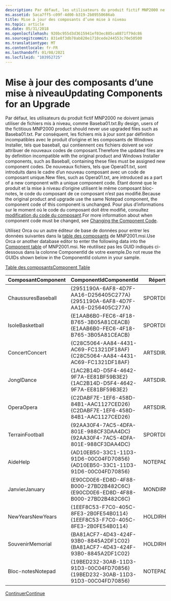 ```yaml
---
description: Par défaut, les utilisateurs du produit fictif MNP2000 ne doivent jamais utiliser de fichiers mis à niveau, comme Baseba01.txt.
ms.assetid: 5aca7ff5-c09f-4d00-b319-2b89550686ab
title: Mise à jour des composants d’une mise à niveau
ms.topic: article
ms.date: 05/31/2018
ms.openlocfilehash: 920bc955d3d3615941ef03ec885ca8871f79dc86
ms.sourcegitcommit: 831e8f3db78ab820e1710cede244553c70e50500
ms.translationtype: MT
ms.contentlocale: fr-FR
ms.lasthandoff: 01/08/2021
ms.locfileid: "103952725"
---
```

# <a name="updating-components-for-an-upgrade"></a><span data-ttu-id="05ab5-103">Mise à jour des composants d’une mise à niveau</span><span class="sxs-lookup"><span data-stu-id="05ab5-103">Updating Components for an Upgrade</span></span>

<span data-ttu-id="05ab5-104">Par défaut, les utilisateurs du produit fictif MNP2000 ne doivent jamais utiliser de fichiers mis à niveau, comme Baseba01.txt.</span><span class="sxs-lookup"><span data-stu-id="05ab5-104">By design, users of the fictitious MNP2000 product should never use upgraded files such as Baseba01.txt.</span></span> <span data-ttu-id="05ab5-105">Par conséquent, les fichiers mis à jour sont par définition incompatibles avec le produit d’origine et les composants de Windows Installer, tels que baseball, qui contiennent ces fichiers doivent se voir attribuer de nouveaux codes de composant.</span><span class="sxs-lookup"><span data-stu-id="05ab5-105">Therefore the updated files are by definition incompatible with the original product and Windows Installer components, such as Baseball, containing these files must be assigned new component codes.</span></span> <span data-ttu-id="05ab5-106">De nouveaux fichiers, tels que Opera01.txt, sont introduits dans le cadre d’un nouveau composant avec un code de composant unique.</span><span class="sxs-lookup"><span data-stu-id="05ab5-106">New files, such as Opera01.txt, are introduced as a part of a new component with a unique component code.</span></span> <span data-ttu-id="05ab5-107">Étant donné que le produit et la mise à niveau d’origine utilisent le même composant bloc-notes, le code du composant de ce composant n’est pas modifié.</span><span class="sxs-lookup"><span data-stu-id="05ab5-107">Because the original product and upgrade use the same Notepad component, the component code of this component is unchanged.</span></span> <span data-ttu-id="05ab5-108">Pour plus d’informations sur le moment où le code du composant doit être modifié, consultez [modification du code du composant](changing-the-component-code.md).</span><span class="sxs-lookup"><span data-stu-id="05ab5-108">For more information about when component code must be changed, see [Changing the Component Code](changing-the-component-code.md).</span></span>

<span data-ttu-id="05ab5-109">Utilisez Orca ou un autre éditeur de base de données pour entrer les données suivantes dans la [table des composants](component-table.md) de MNP2001.msi.</span><span class="sxs-lookup"><span data-stu-id="05ab5-109">Use Orca or another database editor to enter the following data into the [Component table](component-table.md) of MNP2001.msi.</span></span> <span data-ttu-id="05ab5-110">Ne réutilisez pas les GUID indiqués ci-dessous dans la colonne ComponentId de votre exemple.</span><span class="sxs-lookup"><span data-stu-id="05ab5-110">Do not reuse the GUIDs shown below in the ComponentId column in your sample.</span></span>

[<span data-ttu-id="05ab5-111">Table des composants</span><span class="sxs-lookup"><span data-stu-id="05ab5-111">Component Table</span></span>](component-table.md)



| <span data-ttu-id="05ab5-112">Composant</span><span class="sxs-lookup"><span data-stu-id="05ab5-112">Component</span></span>  | <span data-ttu-id="05ab5-113">ComponentId</span><span class="sxs-lookup"><span data-stu-id="05ab5-113">ComponentId</span></span>                            | <span data-ttu-id="05ab5-114">Répertoire\_</span><span class="sxs-lookup"><span data-stu-id="05ab5-114">Directory\_</span></span> | <span data-ttu-id="05ab5-115">Attributs</span><span class="sxs-lookup"><span data-stu-id="05ab5-115">Attributes</span></span> | <span data-ttu-id="05ab5-116">Condition</span><span class="sxs-lookup"><span data-stu-id="05ab5-116">Condition</span></span> | <span data-ttu-id="05ab5-117">KeyPath</span><span class="sxs-lookup"><span data-stu-id="05ab5-117">Keypath</span></span>      |
|------------|----------------------------------------|-------------|------------|-----------|--------------|
| <span data-ttu-id="05ab5-118">Chaussures</span><span class="sxs-lookup"><span data-stu-id="05ab5-118">Baseball</span></span>   | <span data-ttu-id="05ab5-119">{2951190A-6AF8-4D7F-AA16-D256405C277A}</span><span class="sxs-lookup"><span data-stu-id="05ab5-119">{2951190A-6AF8-4D7F-AA16-D256405C277A}</span></span> | <span data-ttu-id="05ab5-120">SPORTDIR</span><span class="sxs-lookup"><span data-stu-id="05ab5-120">SPORTDIR</span></span>    | <span data-ttu-id="05ab5-121">2</span><span class="sxs-lookup"><span data-stu-id="05ab5-121">2</span></span>          |           | <span data-ttu-id="05ab5-122">Baseba01.txt</span><span class="sxs-lookup"><span data-stu-id="05ab5-122">Baseba01.txt</span></span> |
| <span data-ttu-id="05ab5-123">Isole</span><span class="sxs-lookup"><span data-stu-id="05ab5-123">Basketball</span></span> | <span data-ttu-id="05ab5-124">{E1AAB6B0-FEC6-4F18-B765-3B05A81CEACB}</span><span class="sxs-lookup"><span data-stu-id="05ab5-124">{E1AAB6B0-FEC6-4F18-B765-3B05A81CEACB}</span></span> | <span data-ttu-id="05ab5-125">SPORTDIR</span><span class="sxs-lookup"><span data-stu-id="05ab5-125">SPORTDIR</span></span>    | <span data-ttu-id="05ab5-126">2</span><span class="sxs-lookup"><span data-stu-id="05ab5-126">2</span></span>          |           | <span data-ttu-id="05ab5-127">Basket01.txt</span><span class="sxs-lookup"><span data-stu-id="05ab5-127">Basket01.txt</span></span> |
| <span data-ttu-id="05ab5-128">Concert</span><span class="sxs-lookup"><span data-stu-id="05ab5-128">Concert</span></span>    | <span data-ttu-id="05ab5-129">{C28C5064-AA84-4431-AC69-FC1321DF18AF}</span><span class="sxs-lookup"><span data-stu-id="05ab5-129">{C28C5064-AA84-4431-AC69-FC1321DF18AF}</span></span> | <span data-ttu-id="05ab5-130">ARTSDIR</span><span class="sxs-lookup"><span data-stu-id="05ab5-130">ARTSDIR</span></span>     | <span data-ttu-id="05ab5-131">2</span><span class="sxs-lookup"><span data-stu-id="05ab5-131">2</span></span>          |           | <span data-ttu-id="05ab5-132">Concer01.txt</span><span class="sxs-lookup"><span data-stu-id="05ab5-132">Concer01.txt</span></span> |
| <span data-ttu-id="05ab5-133">Jongl</span><span class="sxs-lookup"><span data-stu-id="05ab5-133">Dance</span></span>      | <span data-ttu-id="05ab5-134">{1AC2B14D-D5F4-4642-9F7A-EE81BF59B3E2}</span><span class="sxs-lookup"><span data-stu-id="05ab5-134">{1AC2B14D-D5F4-4642-9F7A-EE81BF59B3E2}</span></span> | <span data-ttu-id="05ab5-135">ARTSDIR</span><span class="sxs-lookup"><span data-stu-id="05ab5-135">ARTSDIR</span></span>     | <span data-ttu-id="05ab5-136">2</span><span class="sxs-lookup"><span data-stu-id="05ab5-136">2</span></span>          |           | <span data-ttu-id="05ab5-137">Dance01.txt</span><span class="sxs-lookup"><span data-stu-id="05ab5-137">Dance01.txt</span></span>  |
| <span data-ttu-id="05ab5-138">Opera</span><span class="sxs-lookup"><span data-stu-id="05ab5-138">Opera</span></span>      | <span data-ttu-id="05ab5-139">{C2DABF7E-1EF6-458D-84B1-AAC1127CED26}</span><span class="sxs-lookup"><span data-stu-id="05ab5-139">{C2DABF7E-1EF6-458D-84B1-AAC1127CED26}</span></span> | <span data-ttu-id="05ab5-140">ARTSDIR</span><span class="sxs-lookup"><span data-stu-id="05ab5-140">ARTSDIR</span></span>     | <span data-ttu-id="05ab5-141">2</span><span class="sxs-lookup"><span data-stu-id="05ab5-141">2</span></span>          |           | <span data-ttu-id="05ab5-142">Opera01.txt</span><span class="sxs-lookup"><span data-stu-id="05ab5-142">Opera01.txt</span></span>  |
| <span data-ttu-id="05ab5-143">Terrain</span><span class="sxs-lookup"><span data-stu-id="05ab5-143">Football</span></span>   | <span data-ttu-id="05ab5-144">{92AA30F4-7AC5-4DFA-801E-988CF3DAA4DC}</span><span class="sxs-lookup"><span data-stu-id="05ab5-144">{92AA30F4-7AC5-4DFA-801E-988CF3DAA4DC}</span></span> | <span data-ttu-id="05ab5-145">SPORTDIR</span><span class="sxs-lookup"><span data-stu-id="05ab5-145">SPORTDIR</span></span>    | <span data-ttu-id="05ab5-146">2</span><span class="sxs-lookup"><span data-stu-id="05ab5-146">2</span></span>          |           | <span data-ttu-id="05ab5-147">Footba01.txt</span><span class="sxs-lookup"><span data-stu-id="05ab5-147">Footba01.txt</span></span> |
| <span data-ttu-id="05ab5-148">Aide</span><span class="sxs-lookup"><span data-stu-id="05ab5-148">Help</span></span>       | <span data-ttu-id="05ab5-149">{AD10EB50-33C1-11D3-91D6-00C04FD70856}</span><span class="sxs-lookup"><span data-stu-id="05ab5-149">{AD10EB50-33C1-11D3-91D6-00C04FD70856}</span></span> | <span data-ttu-id="05ab5-150">NOTEPADDIR</span><span class="sxs-lookup"><span data-stu-id="05ab5-150">NOTEPADDIR</span></span>  | <span data-ttu-id="05ab5-151">2</span><span class="sxs-lookup"><span data-stu-id="05ab5-151">2</span></span>          |           | <span data-ttu-id="05ab5-152">Help.txt</span><span class="sxs-lookup"><span data-stu-id="05ab5-152">Help.txt</span></span>     |
| <span data-ttu-id="05ab5-153">Janvier</span><span class="sxs-lookup"><span data-stu-id="05ab5-153">January</span></span>    | <span data-ttu-id="05ab5-154">{E90CD0E6-ED8D-4F88-B000-27BD2B482C6C}</span><span class="sxs-lookup"><span data-stu-id="05ab5-154">{E90CD0E6-ED8D-4F88-B000-27BD2B482C6C}</span></span> | <span data-ttu-id="05ab5-155">MONDIR</span><span class="sxs-lookup"><span data-stu-id="05ab5-155">MONDIR</span></span>      | <span data-ttu-id="05ab5-156">2</span><span class="sxs-lookup"><span data-stu-id="05ab5-156">2</span></span>          |           | <span data-ttu-id="05ab5-157">Janua01.txt</span><span class="sxs-lookup"><span data-stu-id="05ab5-157">Janua01.txt</span></span>  |
| <span data-ttu-id="05ab5-158">NewYears</span><span class="sxs-lookup"><span data-stu-id="05ab5-158">NewYears</span></span>   | <span data-ttu-id="05ab5-159">{1EEF8C53-F7C0-405C-8FE3-2B0FE54B0114}</span><span class="sxs-lookup"><span data-stu-id="05ab5-159">{1EEF8C53-F7C0-405C-8FE3-2B0FE54B0114}</span></span> | <span data-ttu-id="05ab5-160">HOLDIR</span><span class="sxs-lookup"><span data-stu-id="05ab5-160">HOLDIR</span></span>      | <span data-ttu-id="05ab5-161">2</span><span class="sxs-lookup"><span data-stu-id="05ab5-161">2</span></span>          |           | <span data-ttu-id="05ab5-162">NewYea01.txt</span><span class="sxs-lookup"><span data-stu-id="05ab5-162">NewYea01.txt</span></span> |
| <span data-ttu-id="05ab5-163">Souvenir</span><span class="sxs-lookup"><span data-stu-id="05ab5-163">Memorial</span></span>   | <span data-ttu-id="05ab5-164">{BA81ACF7-4D43-424F-93B0-8845A2DF1C02}</span><span class="sxs-lookup"><span data-stu-id="05ab5-164">{BA81ACF7-4D43-424F-93B0-8845A2DF1C02}</span></span> | <span data-ttu-id="05ab5-165">HOLDIR</span><span class="sxs-lookup"><span data-stu-id="05ab5-165">HOLDIR</span></span>      | <span data-ttu-id="05ab5-166">2</span><span class="sxs-lookup"><span data-stu-id="05ab5-166">2</span></span>          |           | <span data-ttu-id="05ab5-167">Memori01.txt</span><span class="sxs-lookup"><span data-stu-id="05ab5-167">Memori01.txt</span></span> |
| <span data-ttu-id="05ab5-168">Bloc-notes</span><span class="sxs-lookup"><span data-stu-id="05ab5-168">Notepad</span></span>    | <span data-ttu-id="05ab5-169">{19BED232-30AB-11D3-91D3-00C04FD70856}</span><span class="sxs-lookup"><span data-stu-id="05ab5-169">{19BED232-30AB-11D3-91D3-00C04FD70856}</span></span> | <span data-ttu-id="05ab5-170">NOTEPADDIR</span><span class="sxs-lookup"><span data-stu-id="05ab5-170">NOTEPADDIR</span></span>  | <span data-ttu-id="05ab5-171">2</span><span class="sxs-lookup"><span data-stu-id="05ab5-171">2</span></span>          |           | <span data-ttu-id="05ab5-172">Redpark.exe</span><span class="sxs-lookup"><span data-stu-id="05ab5-172">Redpark.exe</span></span>  |



 

[<span data-ttu-id="05ab5-173">Continuer</span><span class="sxs-lookup"><span data-stu-id="05ab5-173">Continue</span></span>](updating-features-for-an-upgrade.md)

 

 



